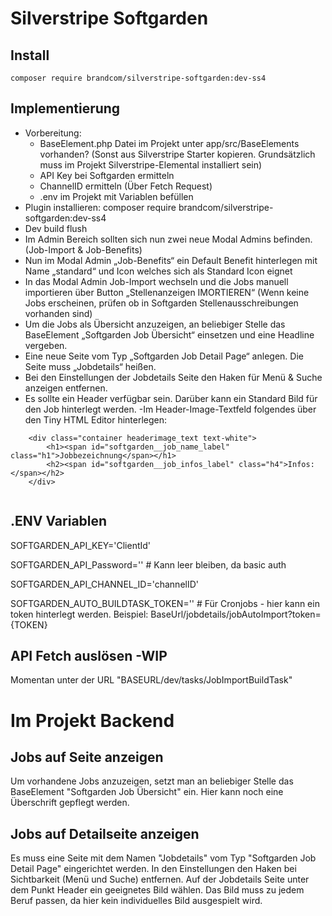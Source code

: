 # Silverstripe Softgarden

## Install

```
composer require brandcom/silverstripe-softgarden:dev-ss4
```

## Implementierung


- Vorbereitung: 
    - BaseElement.php Datei im Projekt unter app/src/BaseElements vorhanden? (Sonst aus Silverstripe Starter kopieren. Grundsätzlich muss im Projekt Silverstripe-Elemental installiert sein)
    - API Key bei Softgarden ermitteln
    - ChannelID ermitteln (Über Fetch Request)
    - .env im Projekt mit Variablen befüllen
- Plugin installieren: composer require brandcom/silverstripe-softgarden:dev-ss4
- Dev build flush
- Im Admin Bereich sollten sich nun zwei neue Modal Admins befinden. (Job-Import & Job-Benefits)
- Nun im Modal Admin „Job-Benefits“ ein Default Benefit hinterlegen mit Name „standard“ und Icon welches sich als Standard Icon eignet
- In das Modal Admin Job-Import wechseln und die Jobs manuell importieren über Button „Stellenanzeigen IMORTIEREN“ (Wenn keine Jobs erscheinen, prüfen ob in Softgarden Stellenausschreibungen vorhanden sind)
- Um die Jobs als Übersicht anzuzeigen, an beliebiger Stelle das BaseElement  „Softgarden Job Übersicht“ einsetzen und eine Headline vergeben.
- Eine neue Seite vom Typ „Softgarden Job Detail Page“ anlegen. Die Seite muss „Jobdetails“ heißen.
- Bei den Einstellungen der Jobdetails Seite den Haken für Menü & Suche anzeigen entfernen.
- Es sollte ein Header verfügbar sein. Darüber kann ein Standard Bild für den Job hinterlegt werden.
-Im Header-Image-Textfeld folgendes über den Tiny HTML Editor hinterlegen:

```
    <div class="container headerimage_text text-white">
        <h1><span id="softgarden__job_name_label" class="h1">Jobbezeichnung</span></h1>
        <h2><span id="softgarden__job_infos_label" class="h4">Infos:</span></h2>
    </div>
    
```



## .ENV Variablen

SOFTGARDEN_API_KEY='ClientId'

SOFTGARDEN_API_Password='' # Kann leer bleiben, da basic auth

SOFTGARDEN_API_CHANNEL_ID='channelID'

SOFTGARDEN_AUTO_BUILDTASK_TOKEN='' # Für Cronjobs - hier kann ein token hinterlegt werden. Beispiel: BaseUrl/jobdetails/jobAutoImport?token={TOKEN}

## API Fetch auslösen -WIP
Momentan unter der URL "BASEURL/dev/tasks/JobImportBuildTask"

# Im Projekt Backend


## Jobs auf Seite anzeigen

Um vorhandene Jobs anzuzeigen, setzt man an beliebiger Stelle das BaseElement "Softgarden Job Übersicht" ein. Hier kann noch eine Überschrift gepflegt werden.

## Jobs auf Detailseite anzeigen

Es muss eine Seite mit dem Namen "Jobdetails" vom Typ "Softgarden Job Detail Page" eingerichtet werden. In den Einstellungen den Haken bei Sichtbarkeit (Menü und Suche) entfernen.
Auf der Jobdetails Seite unter dem Punkt Header ein geeignetes Bild wählen. Das Bild muss zu jedem Beruf passen, da hier kein individuelles Bild ausgespielt wird.

